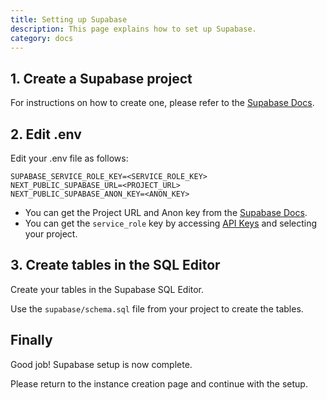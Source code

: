 ```yaml
---
title: Setting up Supabase
description: This page explains how to set up Supabase.
category: docs
---
```


## 1. Create a Supabase project

For instructions on how to create one, please refer to the [Supabase Docs](https://supabase.com/docs/guides/getting-started/quickstarts/nextjs).

## 2. Edit .env

Edit your .env file as follows:

```properties [.env]
SUPABASE_SERVICE_ROLE_KEY=<SERVICE_ROLE_KEY>
NEXT_PUBLIC_SUPABASE_URL=<PROJECT_URL>
NEXT_PUBLIC_SUPABASE_ANON_KEY=<ANON_KEY>
```

- You can get the Project URL and Anon key from the [Supabase Docs](https://supabase.com/docs/guides/getting-started/quickstarts/nextjs).
- You can get the `service_role` key by accessing [API Keys](https://supabase.com/dashboard/project/_/settings/api-keys) and selecting your project.

## 3. Create tables in the SQL Editor

Create your tables in the Supabase SQL Editor.

Use the `supabase/schema.sql` file from your project to create the tables.

## Finally

Good job! Supabase setup is now complete.

Please return to the instance creation page and continue with the setup.
